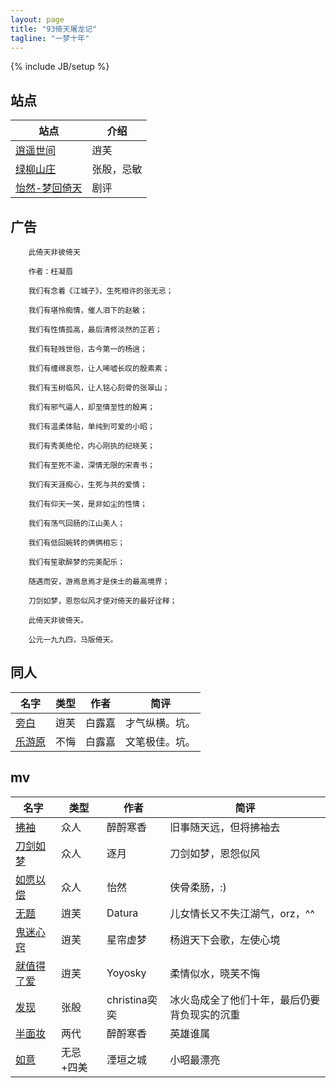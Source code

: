 ```yaml
---
layout: page
title: "93倚天屠龙记"
tagline: "一梦十年"
---
```

{% include JB/setup %}


## 站点

| 站点 | 介绍 |
| ---- | ---- |
| [逍遥世间](http://www.xq4ever.cn/) | 逍芙
| [绿柳山庄](http://www.93yitian.com/bbs/) | 张殷，忌敏
| [怡然-梦回倚天](http://ycool.com/user/jzz1224) | 剧评


## 广告

        此倚天非彼倚天
        
        作者：枉凝眉
        
        我们有念着《江城子》，生死相许的张无忌；
        
        我们有堪怜痴情，催人泪下的赵敏；
        
        我们有性情孤高，最后清修淡然的芷若；
        
        我们有轻贱世俗，古今第一的杨逍；
        
        我们有缠绵哀怨，让人唏嘘长叹的殷素素；
        
        我们有玉树临风，让人铭心刻骨的张翠山；
        
        我们有邪气逼人，却至情至性的殷离；
        
        我们有温柔体贴，单纯到可爱的小昭；
        
        我们有秀美绝伦，内心刚执的纪晓芙；
        
        我们有至死不渝，深情无限的宋青书；
        
        我们有天涯痴心，生死与共的爱情；
        
        我们有仰天一笑，是非如尘的性情；
        
        我们有荡气回肠的江山美人；
        
        我们有低回婉转的俩俩相忘；
        
        我们有笙歌醉梦的完美配乐；
        
        随遇而安，游焉息焉才是侠士的最高境界；
        
        刀剑如梦，恩怨似风才使对倚天的最好诠释；
        
        此倚天非彼倚天。
        
        公元一九九四，马版倚天。


## 同人

| 名字 | 类型 | 作者 | 简评 |
| ---- | ---- | ---- | ---- |
| [旁白](http://blog.sina.com.cn/benranlaisi#serial_4c6fa9af05000ku5) | 逍芙 | 白露嘉 | 才气纵横。坑。
| [乐游原](http://blog.sina.com.cn/benranlaisi#serial_4c6fa9af05000ku8) | 不悔 | 白露嘉 | 文笔极佳。坑。


## mv

| 名字 | 类型 | 作者 | 简评 |
| ---- | ---- | ---- | ---- |
| [拂袖](http://www.tudou.com/programs/view/5SfbhKoYyoQ/) | 众人 | 醉酹寒香 | 旧事随天远，但将拂袖去
| [刀剑如梦](http://www.56.com/w88/play_album-aid-904050_vid-MTMzMTQxNDc.html) | 众人 | 逐月 | 刀剑如梦，恩怨似风
| [如愿以偿](http://www.tudou.com/programs/view/uvCPWSd1VcA/) | 众人 | 怡然 | 侠骨柔肠，:)
| [无题](http://www.tudou.com/programs/view/zuhrnb9X-ro/) | 逍芙 | Datura | 儿女情长又不失江湖气，orz，^^ |
| [鬼迷心窍](http://www.tudou.com/programs/view/Udv95cEgav0/) | 逍芙 | 星帘虚梦 | 杨逍天下会歌，左使心境
| [就值得了爱](http://www.tudou.com/programs/view/5Arsyc4PJYY/) | 逍芙 | Yoyosky | 柔情似水，晓芙不悔
| [发现](http://www.tudou.com/programs/view/EBAgd6wUjkU/) | 张殷 | christina奕奕 | 冰火岛成全了他们十年，最后仍要背负现实的沉重
| [半面妆](http://www.tudou.com/programs/view/xcbxnFKHkJM/) | 两代 | 醉酹寒香 | 英雄谁属
| [如意](http://www.tudou.com/programs/view/JhlNZZIIfJM/) | 无忌+四美 | 湮垣之城 | 小昭最漂亮

